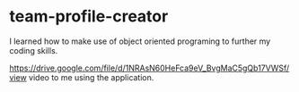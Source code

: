 # team-profile-creator

I learned how to make use of object oriented programing to further my coding skills.

https://drive.google.com/file/d/1NRAsN60HeFca9eV_BvgMaC5gQb17VWSf/view video to me using the application.
